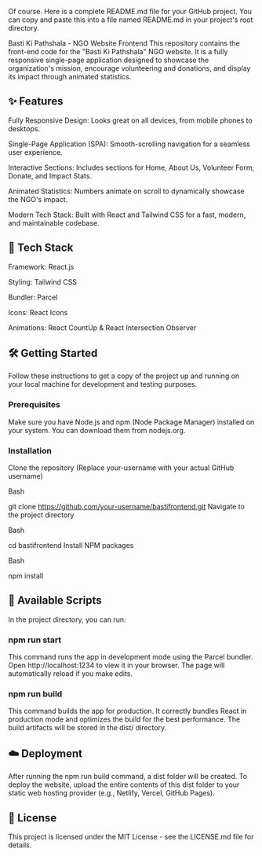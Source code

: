 Of course. Here is a complete README.md file for your GitHub project. You can copy and paste this into a file named README.md in your project's root directory.

Basti Ki Pathshala - NGO Website Frontend
This repository contains the front-end code for the "Basti Ki Pathshala" NGO website. It is a fully responsive single-page application designed to showcase the organization's mission, encourage volunteering and donations, and display its impact through animated statistics.

## ✨ Features
Fully Responsive Design: Looks great on all devices, from mobile phones to desktops.

Single-Page Application (SPA): Smooth-scrolling navigation for a seamless user experience.

Interactive Sections: Includes sections for Home, About Us, Volunteer Form, Donate, and Impact Stats.

Animated Statistics: Numbers animate on scroll to dynamically showcase the NGO's impact.

Modern Tech Stack: Built with React and Tailwind CSS for a fast, modern, and maintainable codebase.

## 🚀 Tech Stack
Framework: React.js

Styling: Tailwind CSS

Bundler: Parcel

Icons: React Icons

Animations: React CountUp & React Intersection Observer

## 🛠️ Getting Started
Follow these instructions to get a copy of the project up and running on your local machine for development and testing purposes.

### Prerequisites
Make sure you have Node.js and npm (Node Package Manager) installed on your system. You can download them from nodejs.org.

### Installation
Clone the repository
(Replace your-username with your actual GitHub username)

Bash

git clone https://github.com/your-username/bastifrontend.git
Navigate to the project directory

Bash

cd bastifrontend
Install NPM packages

Bash

npm install
## 📜 Available Scripts
In the project directory, you can run:

### npm run start
This command runs the app in development mode using the Parcel bundler.
Open http://localhost:1234 to view it in your browser. The page will automatically reload if you make edits.

### npm run build
This command builds the app for production. It correctly bundles React in production mode and optimizes the build for the best performance. The build artifacts will be stored in the dist/ directory.

## ☁️ Deployment
After running the npm run build command, a dist folder will be created. To deploy the website, upload the entire contents of this dist folder to your static web hosting provider (e.g., Netlify, Vercel, GitHub Pages).

## 📄 License
This project is licensed under the MIT License - see the LICENSE.md file for details.